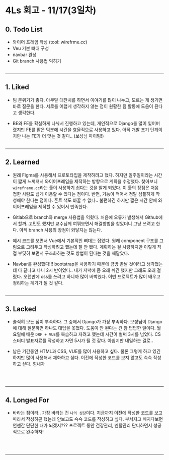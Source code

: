 # 4Ls 회고 - 11/17(3일차)

## 0. Todo List
- 와이어 프레임 작성 (tool: wirefrme.cc)
- Veu 기본 뼈대 구성
- navbar 완성
- Git branch 사용법 익히기
<BR><BR>
---

## 1. Liked
- 팀 분위기가 좋다. 아무말 대잔치를 하면서 이야기를 많이 나누고, 모르는 게 생기면 바로 질문을 한다. 서로를 어렵게 생각하지 않는 점이 원활한 팀 활동에 도움이 된다고 생각한다.

- BE와 FE를 확실하게 나눠서 진행하고 있는데, 개인적으로 Django를 많이 잊어버렸지만 FE를 맡은 덕분에 시간을 효율적으로 사용하고 있다. 아직 개발 초기 단계이지만 나는 FE가 더 맞는 것 같다.. (보성님 파이팅!)
<BR><BR>
---


## 2. Learned
- 원래 Figma를 사용해서 프로토타입을 제작하려고 했다. 하지만 일주일이라는 시간이 짧게 느껴져서 와이어프레임을 제작하는 방향으로 계획을 수정했다. 찾아보니 `wireframe.cc`라는 툴이 사용하기 쉽다는 것을 알게 되었다. 이 툴의 장점은 처음 접한 사람도 쉽게 이용할 수 있다는 점이다. 반면, 기능이 적어서 정말 심플하게 작성해야 한다는 점이다. 폰트 색도 바꿀 수 없다.. 불편하긴 하지만 짧은 시간 안에 와이어프레임을 제작할 수 있어서 만족한다.

- Gitlab으로 branch와 merge 사용법을 익혔다. 처음에 오류가 발생해서 Github에서 할까..고민도 했지만 교수님께 여쭤보면서 해결방법을 찾았더니 그냥 쓰려고 한다. 아직 branch 사용의 장점이 와닿지는 않는다.

- 예시 코드를 보면서 Vue에서 기본적인 뼈대는 잡았다. 원래 component 구조를 그림으로 그려두고 작성하려고 했는데 잘 안 됐다. 계획하는 걸 사랑하지만 이렇게 직접 부딪혀 보면서 구조화하는 것도 방법이 된다는 것을 깨달았다.

- Navbar를 완성했다!!! bootstrap을 사용하기 때문에 금방 끝날 것이라고 생각했는데 다 끝나고 나니 2시 반이었다.. 내가 저녁에 좀 오래 쉬긴 했지만 그래도 오래 걸렸다. 오랜만에 css를 쓰려고 하니까 많이 버벅였다. 이번 프로젝트가 많이 배우고 정리하는 계기가 될 것 같다.
<BR><BR>
---

## 3. Lacked
- 솔직히 모든 점이 부족하다. 그 중에서 Django가 가장 부족하다. 보성님이 Django에 대해 질문하면 하나도 대답을 못했다. 도움이 안 된다는 건 참 답답한 일이다. 월요일에 배운 `DRF + VUE`를 복습하고 자려고 했는데 시간이 벌써 3시를 넘었다. CS스터디 발표자료를 작성하고 자면 5시가 될 것 같다. 아쉽지만 내일하는 걸로..

- 남은 기간동안 HTML과 CSS, VUE를 많이 사용하고 싶다. 물론 그렇게 하고 있긴 하지만 많이 사용해서 체화하고 싶다. 이전에 작성한 코드를 보지 않고도 슥슥 작성하고 싶다. 힘내자

<BR><BR>

---

## 4. Longed For
- 바라는 점이라.. 가장 바라는 건 `나의 성장`이다. 지금까지 이전에 작성한 코드를 보고 따라서 작성하곤 했는데 안보고도 슥슥 코드를 작성하고 싶다. 부서지고 깨지다보면 언젠간 단단한 내가 되겠지??? 프로젝트 동안 건강관리, 멘탈관리 단디하면서 성공적으로 완수하자!

<BR><BR>

---
